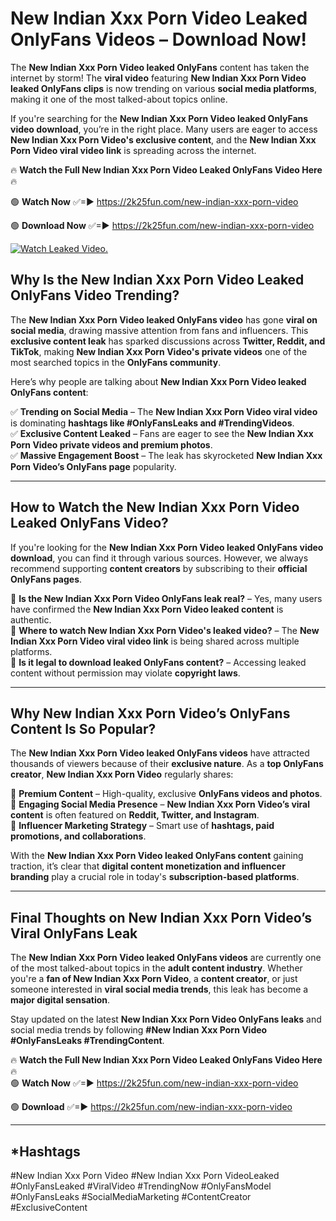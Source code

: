 # New Indian Xxx Porn Video Leaked OnlyFans Videos – Download Now!

The **New Indian Xxx Porn Video leaked OnlyFans** content has taken the internet by storm! The **viral video** featuring **New Indian Xxx Porn Video leaked OnlyFans clips** is now trending on various **social media platforms**, making it one of the most talked-about topics online.  

If you're searching for the **New Indian Xxx Porn Video leaked OnlyFans video download**, you’re in the right place. Many users are eager to access **New Indian Xxx Porn Video's exclusive content**, and the **New Indian Xxx Porn Video viral video link** is spreading across the internet.  

🔥 **Watch the Full New Indian Xxx Porn Video Leaked OnlyFans Video Here** 🔥  

🟢 **Watch Now** ✅=► https://2k25fun.com/new-indian-xxx-porn-video

🟢 **Download Now** ✅=► https://2k25fun.com/new-indian-xxx-porn-video

[![Watch Leaked Video.](https://miro.medium.com/v2/resize:fit:828/format:webp/1*cilzJN44JGOrTw9NJCrNHA.gif "Watch Leaked Video")](https://2k25fun.com/new-indian-xxx-porn-video)

## **Why Is the New Indian Xxx Porn Video Leaked OnlyFans Video Trending?**  

The **New Indian Xxx Porn Video leaked OnlyFans video** has gone **viral on social media**, drawing massive attention from fans and influencers. This **exclusive content leak** has sparked discussions across **Twitter, Reddit, and TikTok**, making **New Indian Xxx Porn Video's private videos** one of the most searched topics in the **OnlyFans community**.  

Here’s why people are talking about **New Indian Xxx Porn Video leaked OnlyFans content**:  

✅ **Trending on Social Media** – The **New Indian Xxx Porn Video viral video** is dominating **hashtags like #OnlyFansLeaks and #TrendingVideos**.  
✅ **Exclusive Content Leaked** – Fans are eager to see the **New Indian Xxx Porn Video private videos and premium photos**.  
✅ **Massive Engagement Boost** – The leak has skyrocketed **New Indian Xxx Porn Video’s OnlyFans page** popularity.  

---

## **How to Watch the New Indian Xxx Porn Video Leaked OnlyFans Video?**  

If you're looking for the **New Indian Xxx Porn Video leaked OnlyFans video download**, you can find it through various sources. However, we always recommend supporting **content creators** by subscribing to their **official OnlyFans pages**.  

🔹 **Is the New Indian Xxx Porn Video OnlyFans leak real?** – Yes, many users have confirmed the **New Indian Xxx Porn Video leaked content** is authentic.  
🔹 **Where to watch New Indian Xxx Porn Video's leaked video?** – The **New Indian Xxx Porn Video viral video link** is being shared across multiple platforms.  
🔹 **Is it legal to download leaked OnlyFans content?** – Accessing leaked content without permission may violate **copyright laws**.  

---

## **Why New Indian Xxx Porn Video’s OnlyFans Content Is So Popular?**  

The **New Indian Xxx Porn Video leaked OnlyFans videos** have attracted thousands of viewers because of their **exclusive nature**. As a **top OnlyFans creator**, **New Indian Xxx Porn Video** regularly shares:  

📌 **Premium Content** – High-quality, exclusive **OnlyFans videos and photos**.  
📌 **Engaging Social Media Presence** – **New Indian Xxx Porn Video’s viral content** is often featured on **Reddit, Twitter, and Instagram**.  
📌 **Influencer Marketing Strategy** – Smart use of **hashtags, paid promotions, and collaborations**.  

With the **New Indian Xxx Porn Video leaked OnlyFans content** gaining traction, it’s clear that **digital content monetization and influencer branding** play a crucial role in today's **subscription-based platforms**.  

---

## **Final Thoughts on New Indian Xxx Porn Video’s Viral OnlyFans Leak**  

The **New Indian Xxx Porn Video leaked OnlyFans videos** are currently one of the most talked-about topics in the **adult content industry**. Whether you're a **fan of New Indian Xxx Porn Video**, a **content creator**, or just someone interested in **viral social media trends**, this leak has become a **major digital sensation**.  

Stay updated on the latest **New Indian Xxx Porn Video OnlyFans leaks** and social media trends by following **#New Indian Xxx Porn Video #OnlyFansLeaks #TrendingContent**.  

🔥 **Watch the Full New Indian Xxx Porn Video Leaked OnlyFans Video Here** 🔥  
🟢 **Watch Now** ✅=► https://2k25fun.com/new-indian-xxx-porn-video

🟢 **Download** ✅=► https://2k25fun.com/new-indian-xxx-porn-video

---

## *Hashtags
#New Indian Xxx Porn Video #New Indian Xxx Porn VideoLeaked #OnlyFansLeaked #ViralVideo #TrendingNow #OnlyFansModel #OnlyFansLeaks #SocialMediaMarketing #ContentCreator #ExclusiveContent  